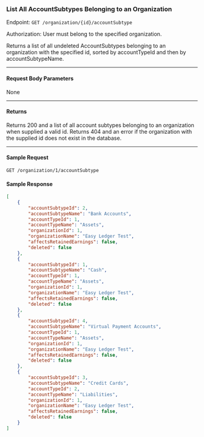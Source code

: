 ### List All AccountSubtypes Belonging to an Organization

Endpoint: `GET /organization/{id}/accountSubtype`

Authorization: User must belong to the specified organization.

Returns a list of all undeleted AccountSubtypes belonging to an organization with the specified id, sorted by accountTypeId and then by accountSubtypeName.
___
#### Request Body Parameters
None
___
#### Returns
Returns 200 and a list of all account subtypes belonging to an organization when supplied a valid id. Returns 404 and an error if the organization with the supplied id does not exist in the database.
___
#### Sample Request
`GET /organization/1/accountSubtype`
<br/>

#### Sample Response
```json
[
    {
        "accountSubtypeId": 2,
        "accountSubtypeName": "Bank Accounts",
        "accountTypeId": 1,
        "accountTypeName": "Assets",
        "organizationId": 1,
        "organizationName": "Easy Ledger Test",
        "affectsRetainedEarnings": false,
        "deleted": false
    },
    {
        "accountSubtypeId": 1,
        "accountSubtypeName": "Cash",
        "accountTypeId": 1,
        "accountTypeName": "Assets",
        "organizationId": 1,
        "organizationName": "Easy Ledger Test",
        "affectsRetainedEarnings": false,
        "deleted": false
    },
    {
        "accountSubtypeId": 4,
        "accountSubtypeName": "Virtual Payment Accounts",
        "accountTypeId": 1,
        "accountTypeName": "Assets",
        "organizationId": 1,
        "organizationName": "Easy Ledger Test",
        "affectsRetainedEarnings": false,
        "deleted": false
    },
    {
        "accountSubtypeId": 3,
        "accountSubtypeName": "Credit Cards",
        "accountTypeId": 2,
        "accountTypeName": "Liabilities",
        "organizationId": 1,
        "organizationName": "Easy Ledger Test",
        "affectsRetainedEarnings": false,
        "deleted": false
    }
]
```
